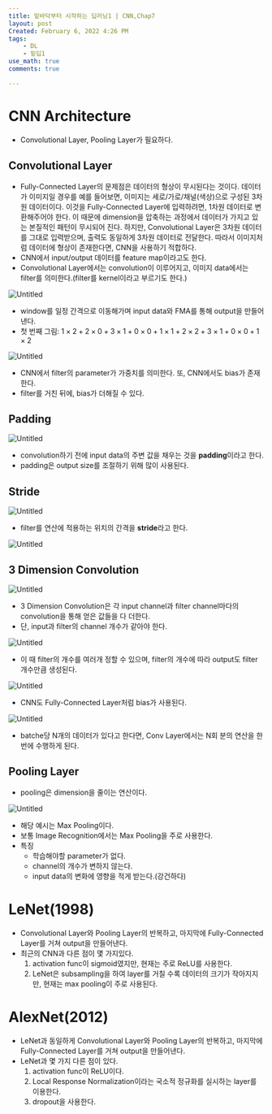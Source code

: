 ```yaml
---
title: 밑바닥부터 시작하는 딥러닝1 | CNN,Chap7
layout: post
Created: February 6, 2022 4:26 PM
tags:
    - DL
    - 밑딥1
use_math: true
comments: true

---
```


# CNN Architecture

- Convolutional Layer, Pooling Layer가 필요하다.

## Convolutional Layer

- Fully-Connected Layer의 문제점은 데이터의 형상이 무시된다는 것이다. 데이터가 이미지일 경우를 예를 들어보면, 이미지는 세로/가로/채널(색상)으로 구성된 3차원 데이터이다. 이것을 Fully-Connected Layer에 입력하려면, 1차원 데이터로 변환해주어야 한다. 이 때문에 dimension을 압축하는 과정에서 데이터가 가지고 있는 본질적인 패턴이 무시되어 진다. 하지만, Convolutional Layer은 3차원 데이터를 그대로 입력받으며, 출력도 동일하게 3차원 데이터로 전달한다. 따라서 이미지처럼 데이터에 형상이 존재한다면, CNN을 사용하기 적합하다.
- CNN에서 input/output 데이터를 feature map이라고도 한다.
- Convolutional Layer에서는 convolution이 이루어지고, 이미지 data에서는 filter를 의미한다.(filter를 kernel이라고 부르기도 한다.)

![Untitled](/images/2022/BttmDL1_Chap7/0.jpeg)

- window를 일정 간격으로 이동해가며 input data와 FMA를 통해 output을 만들어 낸다.
- 첫 번째 그림: $1\times2+2\times0+3\times1+0\times0+1\times1+2\times2+3\times1+0\times0+1\times2$

![Untitled](/images/2022/BttmDL1_Chap7/1.jpeg)

- CNN에서 filter의 parameter가 가중치를 의미한다. 또, CNN에서도 bias가 존재한다.
- filter를 거친 뒤에, bias가 더해질 수 있다.

## Padding

![Untitled](/images/2022/BttmDL1_Chap7/2.jpeg)

- convolution하기 전에 input data의 주변 값을 채우는 것을 **padding**이라고 한다.
- padding은 output size를 조절하기 위해 많이 사용된다.

## Stride

![Untitled](/images/2022/BttmDL1_Chap7/3.jpeg)

- filter를 연산에 적용하는 위치의 간격을 **stride**라고 한다.

![Untitled](/images/2022/BttmDL1_Chap7/4.jpeg)

## 3 Dimension Convolution

![Untitled](/images/2022/BttmDL1_Chap7/5.jpeg)

- 3 Dimension Convolution은 각 input channel과 filter channel마다의 convolution을 통해 얻은 값들을 다 더한다.
- 단, input과 filter의 channel 개수가 같아야 한다.

![Untitled](/images/2022/BttmDL1_Chap7/6.jpeg)

- 이 때 filter의 개수를 여러개 정할 수 있으며, filter의 개수에 따라 output도 filter 개수만큼 생성된다.

![Untitled](/images/2022/BttmDL1_Chap7/7.jpeg)

- CNN도 Fully-Connected Layer처럼 bias가 사용된다.

![Untitled](/images/2022/BttmDL1_Chap7/8.jpeg)

- batche당 N개의 데이터가 있다고 한다면, Conv Layer에서는 N회 분의 연산을 한번에 수행하게 된다.

## Pooling Layer

- pooling은 dimension을 줄이는 연산이다.

![Untitled](/images/2022/BttmDL1_Chap7/9.jpeg)

- 해당 예시는 Max Pooling이다.
- 보통 Image Recognition에서는 Max Pooling을 주로 사용한다.
- 특징
    - 학습해야할 parameter가 없다.
    - channel의 개수가 변하지 않는다.
    - input data의 변화에 영향을 적게 받는다.(강건하다)

# LeNet(1998)

- Convolutional Layer와 Pooling Layer의 반복하고, 마지막에 Fully-Connected Layer를 거쳐 output을 만들어낸다.
- 최근의 CNN과 다른 점이 몇 가지있다.
    1. activation func이 sigmoid였지만, 현재는 주로 ReLU를 사용한다.
    2. LeNet은 subsampling을 하여 layer를 거칠 수록 데이터의 크기가 작아지지만, 현재는 max pooling이 주로 사용된다.

# AlexNet(2012)

- LeNet과 동일하게 Convolutional Layer와 Pooling Layer의 반복하고, 마지막에 Fully-Connected Layer를 거쳐 output을 만들어낸다.
- LeNet과 몇 가지 다른 점이 있다.
    1. activation func이 ReLU이다.
    2. Local Response Normalization이라는 국소적 정규화를 실시하는 layer를 이용한다.
    3. dropout을 사용한다.
